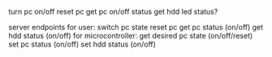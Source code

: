 turn pc on/off
reset pc
get pc on/off status
get hdd led status?

server endpoints
    for user:
        switch pc state
        reset pc
        get pc status (on/off)
        get hdd status (on/off)
    for microcontroller:
        get desired pc state (on/off/reset)
        set pc status (on/off)
        set hdd status (on/off)


